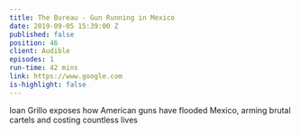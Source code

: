```yaml
---
title: The Bureau - Gun Running in Mexico
date: 2019-09-05 15:39:00 Z
published: false
position: 46
client: Audible
episodes: 1
run-time: 42 mins
link: https://www.google.com
is-highlight: false
---
```


Ioan Grillo exposes how American guns have flooded Mexico, arming brutal cartels and costing countless lives